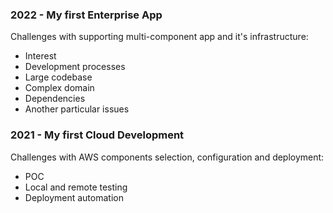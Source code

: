 ### 2022 - My first Enterprise App

Challenges with supporting multi-component app and it's infrastructure:
- Interest
- Development processes
- Large codebase
- Complex domain
- Dependencies
- Another particular issues

### 2021 - My first Cloud Development

Challenges with AWS components selection, configuration and deployment:
- POC
- Local and remote testing
- Deployment automation